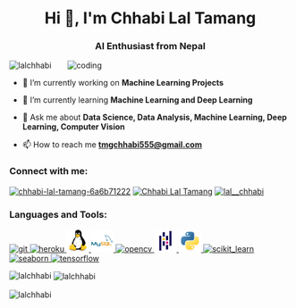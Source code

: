 <h1 align="center">Hi 👋, I'm Chhabi Lal Tamang</h1>
<h3 align="center">AI Enthusiast from Nepal</h3>
<img align = 'right', alt = 'coding' width = "400" src = "https://www.springboard.com/blog/wp-content/uploads/2020/09/what-does-a-data-engineer-do.png">
<p align="left"> <img src="https://komarev.com/ghpvc/?username=lalchhabi&label=Profile%20views&color=0e75b6&style=flat" alt="lalchhabi" /> </p>

- 🔭 I’m currently working on **Machine Learning Projects**

- 🌱 I’m currently learning **Machine Learning and Deep Learning**

- 💬 Ask me about **Data Science, Data Analysis, Machine Learning, Deep Learning, Computer Vision**

- 📫 How to reach me **tmgchhabi555@gmail.com**

<h3 align="left">Connect with me:</h3>
<p align="left">
<a href="https://linkedin.com/in/chhabi-lal-tamang-6a6b71222" target="blank"><img align="center" src="https://raw.githubusercontent.com/rahuldkjain/github-profile-readme-generator/master/src/images/icons/Social/linked-in-alt.svg" alt="chhabi-lal-tamang-6a6b71222" height="30" width="40" /></a>
<a href="https://kaggle.com/chhabilaltamang" target="blank"><img align="center" src="https://raw.githubusercontent.com/rahuldkjain/github-profile-readme-generator/master/src/images/icons/Social/kaggle.svg" alt="Chhabi Lal Tamang" height="30" width="40" /></a>
<a href="https://instagram.com/lal___chhabi/" target="blank"><img align="center" src="https://raw.githubusercontent.com/rahuldkjain/github-profile-readme-generator/master/src/images/icons/Social/instagram.svg" alt="lal__chhabi" height="30" width="40" /></a>
</p>

<h3 align="left">Languages and Tools:</h3>
<p align="left"> <a href="https://git-scm.com/" target="_blank" rel="noreferrer"> <img src="https://www.vectorlogo.zone/logos/git-scm/git-scm-icon.svg" alt="git" width="40" height="40"/> </a> <a href="https://heroku.com" target="_blank" rel="noreferrer"> <img src="https://www.vectorlogo.zone/logos/heroku/heroku-icon.svg" alt="heroku" width="40" height="40"/> </a> <a href="https://www.linux.org/" target="_blank" rel="noreferrer"> <img src="https://raw.githubusercontent.com/devicons/devicon/master/icons/linux/linux-original.svg" alt="linux" width="40" height="40"/> </a> <a href="https://www.mysql.com/" target="_blank" rel="noreferrer"> <img src="https://raw.githubusercontent.com/devicons/devicon/master/icons/mysql/mysql-original-wordmark.svg" alt="mysql" width="40" height="40"/> </a> <a href="https://opencv.org/" target="_blank" rel="noreferrer"> <img src="https://www.vectorlogo.zone/logos/opencv/opencv-icon.svg" alt="opencv" width="40" height="40"/> </a> <a href="https://pandas.pydata.org/" target="_blank" rel="noreferrer"> <img src="https://raw.githubusercontent.com/devicons/devicon/2ae2a900d2f041da66e950e4d48052658d850630/icons/pandas/pandas-original.svg" alt="pandas" width="40" height="40"/> </a> <a href="https://www.python.org" target="_blank" rel="noreferrer"> <img src="https://raw.githubusercontent.com/devicons/devicon/master/icons/python/python-original.svg" alt="python" width="40" height="40"/> </a> <a href="https://scikit-learn.org/" target="_blank" rel="noreferrer"> <img src="https://upload.wikimedia.org/wikipedia/commons/0/05/Scikit_learn_logo_small.svg" alt="scikit_learn" width="40" height="40"/> </a> <a href="https://seaborn.pydata.org/" target="_blank" rel="noreferrer"> <img src="https://seaborn.pydata.org/_images/logo-mark-lightbg.svg" alt="seaborn" width="40" height="40"/> </a> <a href="https://www.tensorflow.org" target="_blank" rel="noreferrer"> <img src="https://www.vectorlogo.zone/logos/tensorflow/tensorflow-icon.svg" alt="tensorflow" width="40" height="40"/> </a> </p>

<p><img align="left" src="https://github-readme-stats.vercel.app/api/top-langs?username=lalchhabi&show_icons=true&locale=en&layout=compact" alt="lalchhabi" /></p>

<p>&nbsp;<img align="center" src="https://github-readme-stats.vercel.app/api?username=lalchhabi&show_icons=true&locale=en" alt="lalchhabi" /></p>

<p><img align="center" src="https://github-readme-streak-stats.herokuapp.com/?user=lalchhabi&" alt="lalchhabi" /></p>


